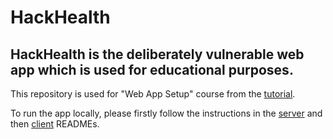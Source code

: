 # HackHealth

## HackHealth is the deliberately vulnerable web app which is used for educational purposes.

This repository is used for "Web App Setup" course from the [tutorial].

To run the app locally, please firstly follow the instructions in the [server](./server/README.md) and
then [client](./client/README.md) READMEs.

[tutorial]: <https://www.hack-health.tech/>
